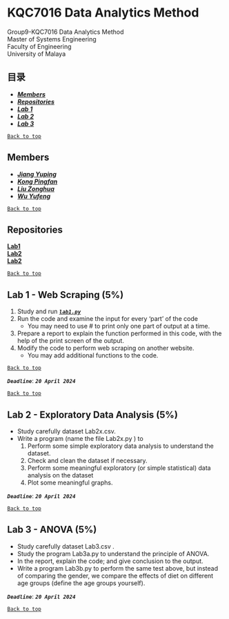 # KQC7016 Data Analytics Method
  
Group9-KQC7016 Data Analytics Method  
Master of Systems Engineering  
Faculty of Engineering  
University of Malaya  
  
## 目录
 * [***Members***](#Members)
 * [***Repositories***](#Repositories)
 * [***Lab 1***](#Lab1---Web-Scraping-5)
 * [***Lab 2***](#Lab-2---Exploratory-Data-Analysis-5)
 * [***Lab 3***](#Lab-3---ANOVA-5)
  
[`Back to top`](#-KQC7016-Data-Analytics-Method)
  
## Members
 * [***Jiang Yuping***]()
 * [***Kong Pingfan***](https://github.com/KongPingfanCHN)
 * [***Liu Zonghua***]()
 * [***Wu Yufeng***]()
  
[`Back to top`](#-KQC7016-Data-Analytics-Method)
  
## Repositories
[**Lab1**](https://github.com/KQC7016/Lab1)  
[**Lab2**](https://github.com/KQC7016/Lab2)  
[**Lab2**](https://github.com/KQC7016/Lab3)  
  
[`Back to top`](#-KQC7016-Data-Analytics-Method)
  
## Lab 1 - Web Scraping (5%)
  
1. Study and run [***`lab1.py`***](/lab1.py)
2. Run the code and examine the input for every ‘part’ of the code
   * You may need to use # to print only one part of output at a time.
3. Prepare a report to explain the function performed in this code, with the help of the print screen of the output.
4. Modify the code to perform web scraping on another website.
   * You may add additional functions to the code.
  
[`Back to top`](#-KQC7016-Data-Analytics-Method)
  
***`Deadline`***: ***`20 April 2024`***
  
[`Back to top`](#-KQC7016-Data-Analytics-Method)
  
## Lab 2 - Exploratory Data Analysis (5%)
* Study carefully dataset Lab2x.csv.
* Write a program (name the file Lab2x.py ) to
   1. Perform some simple exploratory data analysis to understand the dataset.
   2. Check and clean the dataset if necessary.
   3. Perform some meaningful exploratory (or simple statistical) data analysis on the dataset
   4. Plot some meaningful graphs.
  
***`Deadline`***: ***`20 April 2024`***
  
[`Back to top`](#-KQC7016-Data-Analytics-Method)
  
## Lab 3 - ANOVA (5%)

* Study carefully dataset Lab3.csv .
* Study the program Lab3a.py to understand the principle of ANOVA.
* In the report, explain the code; and give conclusion to the output.
* Write a program Lab3b.py to perform the same test above, but instead of comparing the gender, we compare the effects of diet on different age groups (define the age groups yourself).
  
***`Deadline`***: ***`20 April 2024`***
  
[`Back to top`](#-KQC7016-Data-Analytics-Method)
  
